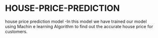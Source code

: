 # HOUSE-PRICE-PREDICTION
house price prediction model -In this model we have trained our model using Machin e learning Algorithm to find out the accurate house price for customers.
